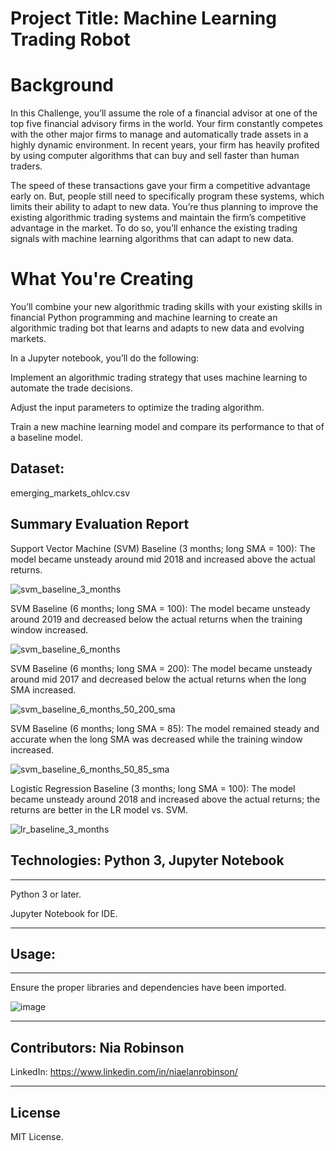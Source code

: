 # Project Title: Machine Learning Trading Robot

# Background
In this Challenge, you’ll assume the role of a financial advisor at one of the top five financial advisory firms in the world. Your firm constantly competes with the other major firms to manage and automatically trade assets in a highly dynamic environment. In recent years, your firm has heavily profited by using computer algorithms that can buy and sell faster than human traders.

The speed of these transactions gave your firm a competitive advantage early on. But, people still need to specifically program these systems, which limits their ability to adapt to new data. You’re thus planning to improve the existing algorithmic trading systems and maintain the firm’s competitive advantage in the market. To do so, you’ll enhance the existing trading signals with machine learning algorithms that can adapt to new data.

# What You're Creating
You’ll combine your new algorithmic trading skills with your existing skills in financial Python programming and machine learning to create an algorithmic trading bot that learns and adapts to new data and evolving markets.

In a Jupyter notebook, you’ll do the following:

Implement an algorithmic trading strategy that uses machine learning to automate the trade decisions.

Adjust the input parameters to optimize the trading algorithm.

Train a new machine learning model and compare its performance to that of a baseline model.

Dataset:
---
emerging_markets_ohlcv.csv

## Summary Evaluation Report

Support Vector Machine (SVM) Baseline (3 months; long SMA = 100): The model became unsteady around mid 2018 and increased above the actual returns.

![svm_baseline_3_months](https://user-images.githubusercontent.com/34729547/206221771-a62c9bb6-336f-493d-a2e7-a31c0b31c825.PNG)

SVM Baseline (6 months; long SMA = 100): The model became unsteady around 2019 and decreased below the actual returns when the training window increased.

![svm_baseline_6_months](https://user-images.githubusercontent.com/34729547/206223365-81c70223-d538-45b1-aed3-4ca8f0a48174.PNG)

SVM Baseline (6 months; long SMA = 200): The model became unsteady around mid 2017 and decreased below the actual returns when the long SMA increased.

![svm_baseline_6_months_50_200_sma](https://user-images.githubusercontent.com/34729547/206224355-bade7c5c-6ec1-45a8-831c-2d8c0303ca98.PNG)

SVM Baseline (6 months; long SMA = 85): The model remained steady and accurate when the long SMA was decreased while the training window increased.

![svm_baseline_6_months_50_85_sma](https://user-images.githubusercontent.com/34729547/206224798-746296e1-0650-4d8b-8928-5e306d50dc2e.PNG)

Logistic Regression Baseline (3 months; long SMA = 100): The model became unsteady around 2018 and increased above the actual returns; the returns are better in the LR model vs. SVM.

![lr_baseline_3_months](https://user-images.githubusercontent.com/34729547/206227114-82ea808c-18e9-47d6-841b-51a20767e883.PNG)


## Technologies: Python 3, Jupyter Notebook
---
Python 3 or later.

Jupyter Notebook for IDE.

---

## Usage:
---

Ensure the proper libraries and dependencies have been imported.

![image](https://user-images.githubusercontent.com/34729547/206221484-155a7b38-780b-4189-a494-91e2262a4601.png)

---

## Contributors: Nia Robinson

LinkedIn: https://www.linkedin.com/in/niaelanrobinson/

---

## License

MIT License.
